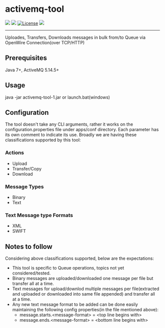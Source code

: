 # activemq-tool
![](https://img.shields.io/badge/Release-V1.0.0-blue.svg) ![](https://img.shields.io/badge/Build-Stable-green.svg) [![License](https://img.shields.io/badge/License-Apache%202.0-red.svg)](https://opensource.org/licenses/Apache-2.0) ![](https://img.shields.io/badge/By-Abhishek%20Sarkar-red.svg?style=social&logo=appveyor)

------------


Uploades, Transfers, Downloads messages in bulk from/to Queue via OpenWire Connection(over TCP/HTTP)

## Prerequisites
Java 7+, ActiveMQ 5.14.5+

## Usage
java -jar activemq-tool-1.jar or launch.bat(windows)

## Configuration
The tool doesn't take any CLI arguments, rather it works on the configuration.properties file under apps/conf directory.
Each parameter has its own comment to indicate its use. Broadly we are having these classifications supported by this tool:

### Actions
 - Upload
 - Transfer/Copy
 - Download
 
### Message Types
 - Binary
 - Text
 
### Text Message type Formats
 - XML
 - SWIFT
 
## Notes to follow
 Considering above classifications supported, below are the expectations:
  - This tool is specific to Queue operations, topics not yet considered/tested.
  - Binary messages are uploaded/downloaded one message per file but transfer all at a time.
  - Text messages for upload/downlod multiple messages per file(extracted and uploaded or downloaded into same file appended) and transfer all at a time.
  - Any new text message format to be added can be done easily maintaining the following config properties(in the file mentioned above):
    - message.starts.\<message-format> = \<top line begins with>
    - message.ends.\<message-format> = \<bottom line begins with>

